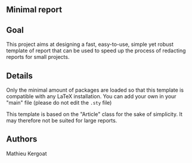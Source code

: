 Minimal report
----------------

Goal
---
This project aims at designing a fast, easy-to-use, simple yet robust template of report that can be used to speed up the process of redacting reports for small projects.

Details
---
Only the minimal amount of packages are loaded so that this template is compatible with any LaTeX installation. You can add your own in your "main" file (please do not edit the `.sty` file)

This template is based on the "Article" class for the sake of simplicity. It may therefore not be suited for large reports.

Authors
---
Mathieu Kergoat
